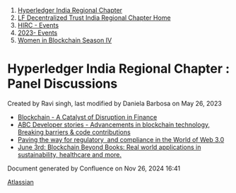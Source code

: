 1. [Hyperledger India Regional Chapter](index.html)
2. [LF Decentralized Trust India Regional Chapter Home](LF-Decentralized-Trust-India-Regional-Chapter-Home_19169282.html)
3. [HIRC - Events](HIRC---Events_19169346.html)
4. [2023- Events](2023--Events_19170522.html)
5. [Women in Blockchain Season IV](Women-in-Blockchain-Season-IV_19170592.html)

# Hyperledger India Regional Chapter : Panel Discussions

Created by Ravi singh, last modified by Daniela Barbosa on May 26, 2023

- [Blockchain - A Catalyst of Disruption in Finance](Blockchain---A-Catalyst-of-Disruption-in-Finance_19170776.html)
- [ABC Developer stories - Advancements in blockchain technology, Breaking barriers &amp; code contributions](19170792.html)
- [Paving the way for regulatory  and compliance in the World of Web 3.0](19170768.html)
- [June 3rd: Blockchain Beyond Books: Real world applications in sustainability, healthcare and more.](19170775.html)

Document generated by Confluence on Nov 26, 2024 16:41

[Atlassian](http://www.atlassian.com/)
